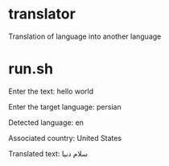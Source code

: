 # translator

Translation of language into another language

# run.sh

Enter the text: hello world

Enter the target language: persian

Detected language: en

Associated country: United States

Translated text: سلام دنیا
                               
